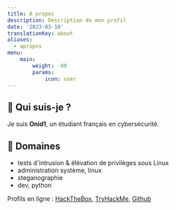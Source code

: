 ```yaml
---
title: A propos
description: Description de mon profil
date: '2023-03-10'
translationKey: about
aliases:
  - apropos
menu:
    main: 
        weight: -90
        params:
            icon: user
---
```


## 📜 Qui suis-je ?

Je suis **Onid1**, un étudiant français en cybersécurité.

## 🔖 Domaines

- tests d'intrusion & élévation de privilèges sous Linux
- administration système, linux
- steganographie
- dev, python

Profils en ligne : [HackTheBox](https://app.hackthebox.com/users/179008), [TryHackMe](https://tryhackme.com/p/Linusk), [Github](https://github.com/0nid1/)
